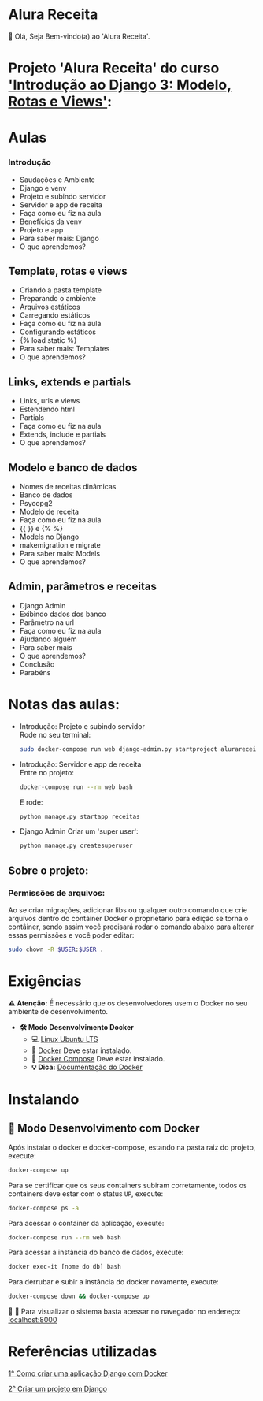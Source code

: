 # Alura Receita

👋 Olá, Seja Bem-vindo(a) ao 'Alura Receita'.

# Projeto 'Alura Receita' do curso ['Introdução ao Django 3: Modelo, Rotas e Views'](https://cursos.alura.com.br/course/fundamentos-django-2):

# Aulas

###  Introdução  
* Saudações e Ambiente  
* Django e venv  
* Projeto e subindo servidor  
* Servidor e app de receita  
* Faça como eu fiz na aula  
* Benefícios da venv  
* Projeto e app  
* Para saber mais: Django  
* O que aprendemos?  

## Template, rotas e views
* Criando a pasta template
* Preparando o ambiente
* Arquivos estáticos
* Carregando estáticos
* Faça como eu fiz na aula
* Configurando estáticos
* {% load static %}
* Para saber mais: Templates
* O que aprendemos?

## Links, extends e partials
* Links, urls e views
* Estendendo html
* Partials
* Faça como eu fiz na aula
* Extends, include e partials
* O que aprendemos?

## Modelo e banco de dados
* Nomes de receitas dinâmicas
* Banco de dados
* Psycopg2
* Modelo de receita
* Faça como eu fiz na aula
* {{ }} e {% %}
* Models no Django
* makemigration e migrate
* Para saber mais: Models
* O que aprendemos?

## Admin, parâmetros e receitas
* Django Admin
* Exibindo dados dos banco
* Parâmetro na url
* Faça como eu fiz na aula
* Ajudando alguém
* Para saber mais
* O que aprendemos?
* Conclusão
* Parabéns

# Notas das aulas:

* Introdução: Projeto e subindo servidor  
    Rode no seu terminal:
    ```sh
    sudo docker-compose run web django-admin.py startproject alurareceita .
    ```
* Introdução: Servidor e app de receita  
    Entre no projeto:  
    ```sh
    docker-compose run --rm web bash
    ```
    E rode:
    ```sh
    python manage.py startapp receitas
    ```

* Django Admin
    Criar um 'super user':
    ```sh
    python manage.py createsuperuser
    ```

## Sobre o projeto:

### Permissões de arquivos:

Ao se criar migrações, adicionar libs ou qualquer outro comando que crie arquivos dentro do contâiner Docker o proprietário para edição se torna o contâiner, sendo assim você precisará rodar o comando abaixo para alterar essas permissões e você poder editar:

```sh
sudo chown -R $USER:$USER .
```

# Exigências

**:warning: Atenção:** É necessário que os desenvolvedores usem o Docker no seu ambiente de desenvolvimento.

- **🛠 Modo Desenvolvimento Docker**
    - :computer: [Linux Ubuntu LTS](https://ubuntu.com/download/desktop)
    - 🐳 [Docker](https://docs.docker.com/engine/installation/) Deve estar instalado.
    - 🐳 [Docker Compose](https://docs.docker.com/compose/) Deve estar instalado.
    - **💡 Dica:** [Documentação do Docker](https://docs.docker.com/)

# Instalando

## 🐳 Modo Desenvolvimento com Docker

Após instalar o docker e docker-compose, estando na pasta raiz do projeto, execute:

```sh
docker-compose up
```

Para se certificar que os seus containers subiram corretamente, todos os containers deve estar com o status `UP`, execute:

```sh
docker-compose ps -a
```

Para acessar o container da aplicação, execute:

```sh
docker-compose run --rm web bash
```

Para acessar a instância do banco de dados, execute:

```sh
docker exec-it [nome do db] bash
```

Para derrubar e subir a instância do docker novamente, execute:

```sh
docker-compose down && docker-compose up
```

🚀 :clap: Para visualizar o sistema basta acessar no navegador no endereço: [localhost:8000](localhost:8000)

# Referências utilizadas

[1° Como criar uma aplicação Django com Docker](https://github.com/claudimf/django-docker)

[2° Criar um projeto em Django](https://github.com/claudimf/try_django)